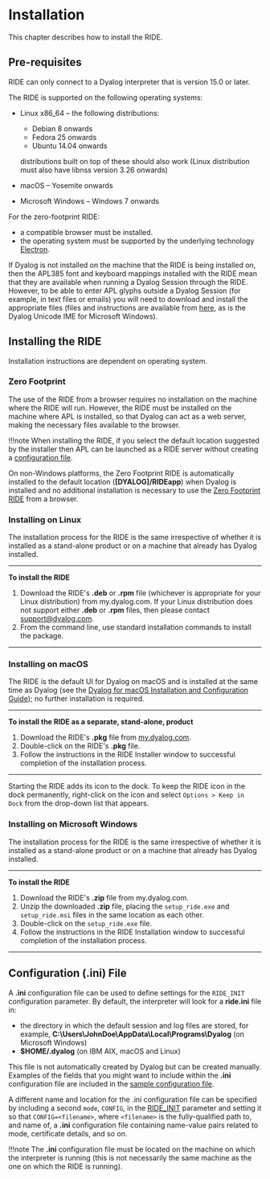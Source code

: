 # Installation

This chapter describes how to install the RIDE.

## Pre-requisites

RIDE  can only connect to a Dyalog interpreter that is version 15.0 or later.

The RIDE is supported on the following operating systems:

- Linux x86_64 – the following distributions: 
    - Debian 8 onwards
    - Fedora 25 onwards
    - Ubuntu 14.04 onwards

    distributions built on top of these should also work (Linux distribution must also have libnss version 3.26 onwards)
    
- macOS – Yosemite onwards
- Microsoft Windows – Windows 7 onwards

For the zero-footprint RIDE:

- a compatible browser must be installed.
- the operating system must be supported by the underlying technology [Electron](https://github.com/electron/electron/blob/v13.4.0/docs/tutorial/support.md).

If Dyalog is not installed on the machine that the RIDE is being installed on, then the APL385 font and keyboard mappings installed with the RIDE mean that they are available when running a Dyalog Session through the RIDE. However, to be able to enter APL glyphs outside a Dyalog Session (for example, in text files or emails) you will need to download and install the appropriate files (files and instructions are available from [here](https://www.dyalog.com/apl-font-keyboard.htm), as is the Dyalog Unicode IME for Microsoft Windows).

## Installing the RIDE

Installation instructions are dependent on operating system.

### Zero Footprint

The use of the RIDE from a browser requires no installation on the machine where the RIDE will run. However, the RIDE must be installed on the machine where APL is installed, so that Dyalog can act as a web server, making the necessary files available to the browser.

!!!note
    When installing the RIDE, if you select the default location suggested by the installer then APL can be launched as a RIDE server without creating a [configuration file](sample_configuration_file.md).

On non-Windows platforms, the Zero Footprint RIDE is automatically installed to the default location (**[DYALOG]/RIDEapp**) when Dyalog is installed and no additional installation is necessary to use the [Zero Footprint RIDE](the_zero_footprint_ride.md) from a browser.

### Installing on Linux

The installation process for the RIDE is the same irrespective of whether it is installed as a stand-alone product or on a machine that already has Dyalog installed.

---
**To install the RIDE**

1. Download the RIDE's **.deb** or **.rpm** file (whichever is appropriate for your Linux distribution) from my.dyalog.com. If your Linux distribution does not support either **.deb** or **.rpm** files, then please contact support@dyalog.com.
2. From the command line, use standard installation commands to install the package.
---

### Installing on macOS

The RIDE is the default UI for Dyalog on macOS and is installed at the same time as Dyalog (see the [Dyalog for macOS Installation and Configuration Guide](https://docs.dyalog.com/latest/Dyalog%20for%20macOS%20Installation%20and%20Configuration%20Guide.pdf)); no further installation is required.

---
**To install the RIDE as a separate, stand-alone, product**

1. Download the RIDE's **.pkg** file from [my.dyalog.com](https://my.dyalog.com/).
2. Double-click on the RIDE's **.pkg** file.
3. Follow the instructions in the RIDE Installer window to successful completion of the installation process.
---

Starting the RIDE adds its icon to the dock. To keep the RIDE icon in the dock permanently, right-click on the icon and select `Options > Keep in Dock` from the drop-down list that appears.

### Installing on Microsoft Windows

The installation process for the RIDE is the same irrespective of whether it is installed as a stand-alone product or on a machine that already has Dyalog installed.

---
**To install the RIDE**

1. Download the RIDE's **.zip** file from my.dyalog.com.
2. Unzip the downloaded **.zip** file, placing the `setup_ride.exe` and `setup_ride.msi` files in the same location as each other.
3. Double-click on the `setup_ride.exe` file.
4. Follow the instructions in the RIDE Installation window to successful completion of the installation process.
---

## Configuration (.ini) File

A **.ini** configuration file can be used to define settings for the `RIDE_INIT` configuration parameter. By default, the interpreter will look for a **ride.ini** file in:

-  the directory in which the default session and log files are stored, for example, **C:\Users\JohnDoe\AppData\Local\Programs\Dyalog** (on Microsoft Windows)
- **$HOME/.dyalog** (on IBM AIX, macOS and Linux)

This file is not automatically created by Dyalog but can be created manually. Examples of the fields that you might want to include within the **.ini** configuration file are included in the [sample configuration file](sample_configuration_file.md).

A different name and location for the .ini configuration file can be specified by including a second `mode`, `CONFIG`, in the [RIDE_INIT](ride_init.md) parameter and setting it so that `CONFIG=<filename>`, where `<filename>` is the fully-qualified path to, and name of, a **.ini** configuration file containing name-value pairs related to mode, certificate details, and so on.

!!!note
    The **.ini** configuration file must be located on the machine on which the interpreter is running (this is not necessarily the same machine as the one on which the RIDE is running).














